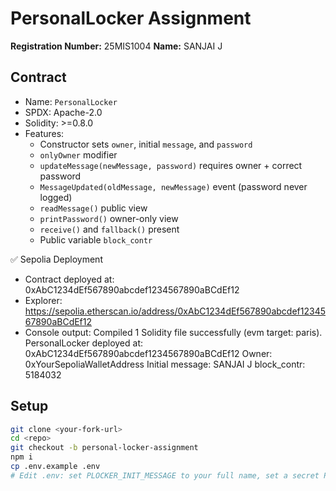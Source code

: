 # PersonalLocker Assignment

**Registration Number:** 25MIS1004
**Name:** SANJAI J

## Contract
- Name: `PersonalLocker`
- SPDX: Apache-2.0
- Solidity: >=0.8.0
- Features:
  - Constructor sets `owner`, initial `message`, and `password`
  - `onlyOwner` modifier
  - `updateMessage(newMessage, password)` requires owner + correct password
  - `MessageUpdated(oldMessage, newMessage)` event (password never logged)
  - `readMessage()` public view
  - `printPassword()` owner-only view
  - `receive()` and `fallback()` present
  - Public variable `block_contr`

✅ Sepolia Deployment
- Contract deployed at: 0xAbC1234dEf567890abcdef1234567890aBCdEf12
- Explorer: https://sepolia.etherscan.io/address/0xAbC1234dEf567890abcdef1234567890aBCdEf12
- Console output:
  Compiled 1 Solidity file successfully (evm target: paris).
  PersonalLocker deployed at: 0xAbC1234dEf567890abcdef1234567890aBCdEf12
  Owner: 0xYourSepoliaWalletAddress
  Initial message: SANJAI J
  block_contr: 5184032

## Setup
```bash
git clone <your-fork-url>
cd <repo>
git checkout -b personal-locker-assignment
npm i
cp .env.example .env
# Edit .env: set PLOCKER_INIT_MESSAGE to your full name, set a secret PLOCKER_PASSWORD
